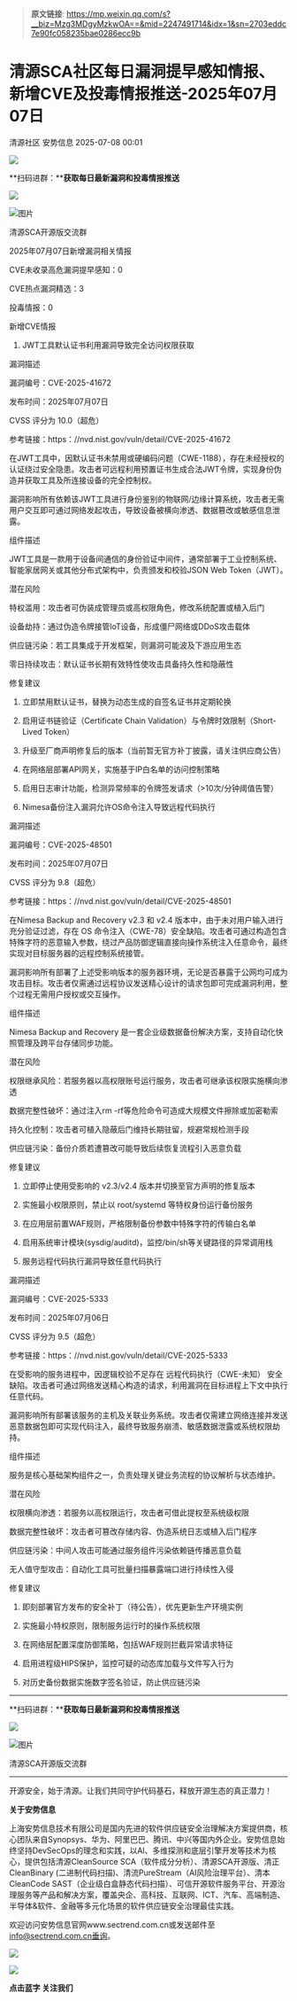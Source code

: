 > **原文链接**: https://mp.weixin.qq.com/s?__biz=Mzg3MDgyMzkwOA==&mid=2247491714&idx=1&sn=2703eddc7e90fc058235bae0286ecc9b

#  清源SCA社区每日漏洞提早感知情报、新增CVE及投毒情报推送-2025年07月07日  
清源社区  安势信息   2025-07-08 00:01  
  
![](https://mmbiz.qpic.cn/sz_mmbiz_gif/ibSWU7ian1thvJpbKXyJVyQ2vRt08HVKaXPaHV41WepeiaRMSGeQjolNavSyuzCuMhxnZiaz3AcjLicY7zt63GDPvicQ/640?wx_fmt=gif "")  
  
**扫码进群：****获取每日最新漏洞和投毒情报推送**  
  
![](https://mmbiz.qpic.cn/sz_mmbiz_png/ibSWU7ian1thvmztPp3xLtlndTI3hicuiaicibCTVCVYDPFvyLiaXplaU1n6RPlNTVrKQnHQs7Vl78649iaLksSXWoA0NQ/640?wx_fmt=png&from=appmsg "")  
  
![图片](https://mmbiz.qpic.cn/sz_mmbiz_png/MVPvEL7Qg0HJalXIBXGXSBFLMk2TZAqh23iaHwLpprUov8bNQ95dWDVMTq4qGicM3G6cmsZcCF6RsKyn9p8eQA3Q/640?wx_fmt=png&tp=webp&wxfrom=5&wx_lazy=1 "")  
  
清源SCA开源版交流群  
  
  
  
  
  
  
  
  
  
  
2025年07月07日新增漏洞相关情报  
  
  
CVE未收录高危漏洞提早感知：0  
  
CVE热点漏洞精选：3  
  
投毒情报：0  
  
  
  
  
  
新增CVE情报  
  
  
1. JWT工具默认证书利用漏洞导致完全访问权限获取  
  
  
漏洞描述  
  
漏洞编号：CVE-2025-41672  
  
发布时间：2025年07月07日  
  
CVSS 评分为 10.0（超危）  
  
参考链接：https：//nvd.nist.gov/vuln/detail/CVE-2025-41672  
  
在JWT工具中，因默认证书未禁用或硬编码问题（CWE-1188），存在未经授权的认证绕过安全隐患。攻击者可远程利用预置证书生成合法JWT令牌，实现身份伪造并获取工具及所连接设备的完全控制权。  
  
漏洞影响所有依赖该JWT工具进行身份鉴别的物联网/边缘计算系统，攻击者无需用户交互即可通过网络发起攻击，导致设备被横向渗透、数据篡改或敏感信息泄露。  
  
  
组件描述  
  
JWT工具是一款用于设备间通信的身份验证中间件，通常部署于工业控制系统、智能家居网关或其他分布式架构中，负责颁发和校验JSON Web Token（JWT）。  
  
  
潜在风险  
  
特权滥用：攻击者可伪装成管理员或高权限角色，修改系统配置或植入后门  
  
设备劫持：通过伪造令牌接管IoT设备，形成僵尸网络或DDoS攻击载体  
  
供应链污染：若工具集成于开发框架，则漏洞可能波及下游应用生态  
  
零日持续攻击：默认证书长期有效特性使攻击具备持久性和隐蔽性  
  
  
修复建议  
  
1. 立即禁用默认证书，替换为动态生成的自签名证书并定期轮换  
  
2. 启用证书链验证（Certificate Chain Validation）与令牌时效限制（Short-Lived Token）  
  
3. 升级至厂商声明修复后的版本（当前暂无官方补丁披露，请关注供应商公告）  
  
4. 在网络层部署API网关，实施基于IP白名单的访问控制策略  
  
5. 启用日志审计功能，检测异常频率的令牌签发请求（>10次/分钟阈值告警）  
  
  
2. Nimesa备份注入漏洞允许OS命令注入导致远程代码执行  
  
  
漏洞描述  
  
漏洞编号：CVE-2025-48501  
  
发布时间：2025年07月07日  
  
CVSS 评分为 9.8（超危）  
  
参考链接：https：//nvd.nist.gov/vuln/detail/CVE-2025-48501  
  
在Nimesa Backup and Recovery v2.3 和 v2.4 版本中，由于未对用户输入进行充分验证过滤，存在 OS 命令注入（CWE-78）安全缺陷。攻击者可通过构造包含特殊字符的恶意输入参数，绕过产品防御逻辑直接向操作系统注入任意命令，最终实现对目标服务器的远程控制系统接管。  
  
漏洞影响所有部署了上述受影响版本的服务器环境，无论是否暴露于公网均可成为攻击目标。攻击者仅需通过远程协议发送精心设计的请求包即可完成漏洞利用，整个过程无需用户授权或交互操作。  
  
  
组件描述  
  
Nimesa Backup and Recovery 是一套企业级数据备份解决方案，支持自动化快照管理及跨平台存储同步功能。  
  
  
潜在风险  
  
权限继承风险：若服务器以高权限账号运行服务，攻击者可继承该权限实施横向渗透  
  
数据完整性破坏：通过注入rm -rf等危险命令可造成大规模文件擦除或加密勒索  
  
持久化控制：攻击者可植入隐蔽后门维持长期驻留，规避常规检测手段  
  
供应链污染：备份介质若遭篡改可能导致后续恢复流程引入恶意负载  
  
  
修复建议  
  
1. 立即停止使用受影响的 v2.3/v2.4 版本并切换至官方声明的修复版本  
  
2. 实施最小权限原则，禁止以 root/systemd 等特权身份运行备份服务  
  
3. 在应用层前置WAF规则，严格限制备份参数中特殊字符的传输白名单  
  
4. 启用系统审计模块(sysdig/auditd)，监控/bin/sh等关键路径的异常调用栈  
  
  
3. 服务远程代码执行漏洞导致任意代码执行  
  
  
漏洞描述  
  
漏洞编号：CVE-2025-5333  
  
发布时间：2025年07月06日  
  
CVSS 评分为 9.5（超危）  
  
参考链接：https：//nvd.nist.gov/vuln/detail/CVE-2025-5333  
  
在受影响的服务进程中，因逻辑校验不足存在 远程代码执行（CWE-未知） 安全缺陷。攻击者可通过网络发送精心构造的请求，利用漏洞在目标进程上下文中执行任意代码。  
  
漏洞影响所有部署该服务的主机及关联业务系统。攻击者仅需建立网络连接并发送恶意数据包即可实现代码注入，最终导致服务崩溃、敏感数据泄露或系统权限劫持。  
  
  
组件描述  
  
服务是核心基础架构组件之一，负责处理关键业务流程的协议解析与状态维护。  
  
  
潜在风险  
  
权限横向渗透：若服务以高权限运行，攻击者可借此提权至系统级权限  
  
数据完整性破坏：攻击者可篡改存储内容、伪造系统日志或植入后门程序  
  
供应链污染：中间人攻击可能通过服务组件污染依赖链传播恶意负载  
  
无人值守型攻击：自动化工具可批量扫描暴露端口进行持续性入侵  
  
  
修复建议  
  
1. 即刻部署官方发布的安全补丁（待公告），优先更新生产环境实例  
  
2. 实施最小特权原则，限制服务运行时的操作系统权限  
  
3. 在网络层配置深度防御策略，包括WAF规则拦截异常请求特征  
  
4. 启用进程级HIPS保护，监控可疑的动态库加载与文件写入行为  
  
5. 对历史备份数据实施数字签名验证，防止供应链污染  
  
  
  
  
****  
**扫码进群：****获取每日最新漏洞和投毒情报推送**  
  
![](https://mmbiz.qpic.cn/sz_mmbiz_png/ibSWU7ian1thvmztPp3xLtlndTI3hicuiaicibCTVCVYDPFvyLiaXplaU1n6RPlNTVrKQnHQs7Vl78649iaLksSXWoA0NQ/640?wx_fmt=png&from=appmsg "")  
  
![图片](https://mmbiz.qpic.cn/sz_mmbiz_png/MVPvEL7Qg0HJalXIBXGXSBFLMk2TZAqh23iaHwLpprUov8bNQ95dWDVMTq4qGicM3G6cmsZcCF6RsKyn9p8eQA3Q/640?wx_fmt=png&tp=webp&wxfrom=5&wx_lazy=1 "")  
  
清源SCA开源版交流群  
  
****  
  
  
开源安全，始于清源。让我们共同守护代码基石，释放开源生态的真正潜力！  
  
  
**关于安势信息**  
  
  
上海安势信息技术有限公司是国内先进的软件供应链安全治理解决方案提供商，核心团队来自Synopsys、华为、阿里巴巴、腾讯、中兴等国内外企业。安势信息始终坚持DevSecOps的理念和实践，以AI、多维探测和底层引擎开发等技术为核心，提供包括清源CleanSource SCA（软件成分分析）、清源SCA开源版、清正CleanBinary (二进制代码扫描)、清流PureStream（AI风险治理平台）、清本CleanCode SAST（企业级白盒静态代码扫描）、可信开源软件服务平台、开源治理服务等产品和解决方案，覆盖央企、高科技、互联网、ICT、汽车、高端制造、半导体&软件、金融等多元化场景的软件供应链安全治理最佳实践。  
  
  
欢迎访问安势信息官网www.sectrend.com.cn或发送邮件至 info@sectrend.com.cn垂询。  
  
![](https://mmbiz.qpic.cn/sz_mmbiz_gif/ibSWU7ian1thvJpbKXyJVyQ2vRt08HVKaXxHczG4WsCrOtWTeECrIBfiacYYzN8uWv0p1JiayvmhDqOnLBEt4HnZow/640?wx_fmt=gif "")  
  
![](https://mmbiz.qpic.cn/sz_mmbiz_gif/ibSWU7ian1thsJfhqflSV8MgJqD32s60b2PF5zeRQ6zmpTCOKG5oa2118EA63XoLxem1ldHCgibnsH3aL0aKFOW9Q/640?wx_fmt=gif "")  
  
**点击蓝字 关注我们**  
  
  
  
  
